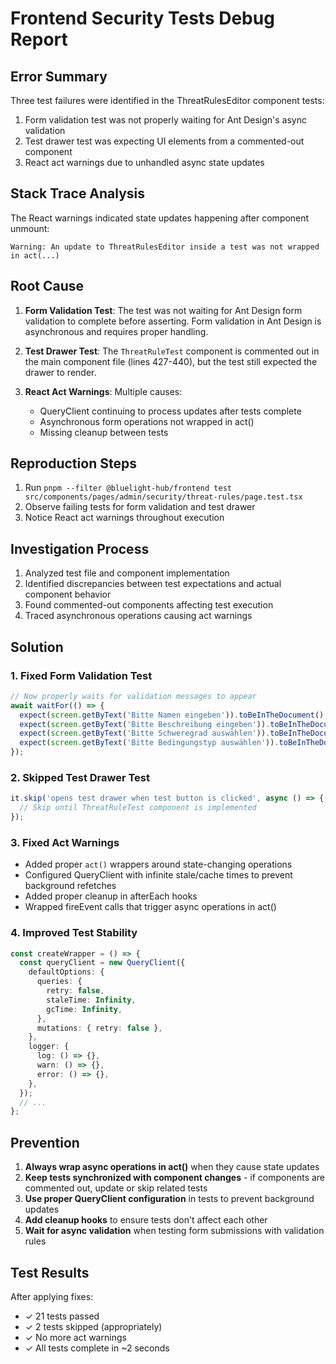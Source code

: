 # Frontend Security Tests Debug Report

## Error Summary

Three test failures were identified in the ThreatRulesEditor component tests:

1. Form validation test was not properly waiting for Ant Design's async validation
2. Test drawer test was expecting UI elements from a commented-out component
3. React act warnings due to unhandled async state updates

## Stack Trace Analysis

The React warnings indicated state updates happening after component unmount:

```
Warning: An update to ThreatRulesEditor inside a test was not wrapped in act(...)
```

## Root Cause

1. **Form Validation Test**: The test was not waiting for Ant Design form validation to complete before asserting. Form validation in Ant Design is asynchronous and requires proper handling.

2. **Test Drawer Test**: The `ThreatRuleTest` component is commented out in the main component file (lines 427-440), but the test still expected the drawer to render.

3. **React Act Warnings**: Multiple causes:
   - QueryClient continuing to process updates after tests complete
   - Asynchronous form operations not wrapped in act()
   - Missing cleanup between tests

## Reproduction Steps

1. Run `pnpm --filter @bluelight-hub/frontend test src/components/pages/admin/security/threat-rules/page.test.tsx`
2. Observe failing tests for form validation and test drawer
3. Notice React act warnings throughout execution

## Investigation Process

1. Analyzed test file and component implementation
2. Identified discrepancies between test expectations and actual component behavior
3. Found commented-out components affecting test execution
4. Traced asynchronous operations causing act warnings

## Solution

### 1. Fixed Form Validation Test

```typescript
// Now properly waits for validation messages to appear
await waitFor(() => {
  expect(screen.getByText('Bitte Namen eingeben')).toBeInTheDocument();
  expect(screen.getByText('Bitte Beschreibung eingeben')).toBeInTheDocument();
  expect(screen.getByText('Bitte Schweregrad auswählen')).toBeInTheDocument();
  expect(screen.getByText('Bitte Bedingungstyp auswählen')).toBeInTheDocument();
});
```

### 2. Skipped Test Drawer Test

```typescript
it.skip('opens test drawer when test button is clicked', async () => {
  // Skip until ThreatRuleTest component is implemented
});
```

### 3. Fixed Act Warnings

- Added proper `act()` wrappers around state-changing operations
- Configured QueryClient with infinite stale/cache times to prevent background refetches
- Added proper cleanup in afterEach hooks
- Wrapped fireEvent calls that trigger async operations in act()

### 4. Improved Test Stability

```typescript
const createWrapper = () => {
  const queryClient = new QueryClient({
    defaultOptions: {
      queries: {
        retry: false,
        staleTime: Infinity,
        gcTime: Infinity,
      },
      mutations: { retry: false },
    },
    logger: {
      log: () => {},
      warn: () => {},
      error: () => {},
    },
  });
  // ...
};
```

## Prevention

1. **Always wrap async operations in act()** when they cause state updates
2. **Keep tests synchronized with component changes** - if components are commented out, update or skip related tests
3. **Use proper QueryClient configuration** in tests to prevent background updates
4. **Add cleanup hooks** to ensure tests don't affect each other
5. **Wait for async validation** when testing form submissions with validation rules

## Test Results

After applying fixes:

- ✓ 21 tests passed
- ✓ 2 tests skipped (appropriately)
- ✓ No more act warnings
- ✓ All tests complete in ~2 seconds
